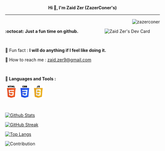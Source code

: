 <div align="center"><strong>Hi 👋, I'm Zaid Zer (ZazerConer's)</strong></div>

<hr>

<p align="right"><img src="https://komarev.com/ghpvc/?username=zazerconer&label=Profile%20views&color=0e75b6&style=flat" alt="zazerconer"></p>

<a href="https://app.daily.dev/ZazerConer"><img align="right" src="https://api.daily.dev/devcards/617d44046b9a4763a65d3ac11566c6da.png?r=o4j" width="180" alt="Zaid Zer's Dev Card"/></a>

<b>:octocat: Just a fun time on github.</b>

<br>

🔗 Fun fact : <b>I will do anything if I feel like doing it.</b>

📧 How to reach me : <a href="mailto:zaid.zer9@gmail.com">zaid.zer9@gmail.com</a>

<br>

<b>🔧 Languages and Tools :</b>
<p align="left">
<a href="https://www.w3resource.com/html5/introduction.php" target="_blank" rel="noreferrer"><img src="/html5_wordmark.png" alt="html5" width="40" height="40"/></a> 
<a href="https://www.w3resource.com/css/CSS-tutorials.php" target="_blank" rel="noreferrer"><img src="/css3_wordmark.png" alt="css3" width="40" height="40"/></a>
<a href="https://www.w3resource.com/javascript/javascript.php" target="_blank" rel="noreferrer"><img src="/javascript_wordmark.png" alt="javascript" width="40" height="40"/></a>
</p> 

<br>

[![Github Stats](https://github-readme-stats.vercel.app/api?username=ZazerConer&show_icons=true&locale=en&theme=github_dark)](https://git.io/github-stats)

[![GitHub Streak](https://github-readme-streak-stats.herokuapp.com/?user=ZazerConer&show_icon=true&locale=en&theme=github-dark-blue)](https://git.io/streak-stats)

[![Top Langs](https://github-readme-stats.vercel.app/api/top-langs?username=ZazerConer&show_icons=true&locale=en&layout=compact&theme=tokyonight)](https://github.com/ZazerConer/github-readme-stats)

![Contribution](https://activity-graph.herokuapp.com/graph?username=ZazerConer&theme=react-dark&hide_border=true&area=true)
